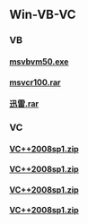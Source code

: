 ## Win-VB-VC



### VB

#### [msvbvm50.exe](https://mokk731.github.io/ziprar/win-VB-VC/msvbvm50.exe)


#### [msvcr100.rar](https://mokk731.github.io/ziprar/win-VB-VC/msvcr100.rar)


#### [迅雷.rar](https://mokk731.github.io/ziprar/win-VB-VC/迅雷.rar)





### VC

#### [VC++2008sp1.zip](https://mokk731.github.io/ziprar/win-VB-VC/VC++2008sp1.zip)




#### [VC++2008sp1.zip](https://mokk731.github.io/ziprar/win-VB-VC/VC++2008sp1.zip)



#### [VC++2008sp1.zip](https://mokk731.github.io/ziprar/win-VB-VC/VC++2008sp1.zip)



#### [VC++2008sp1.zip](https://mokk731.github.io/ziprar/win-VB-VC/VC++2008sp1.zip)
